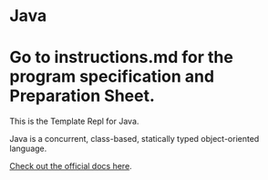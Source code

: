 # Java
# **Go to instructions.md for the program specification and Preparation Sheet.**

This is the Template Repl for Java.

Java is a concurrent, class-based, statically typed object-oriented language.

[Check out the official docs here](https://docs.oracle.com/javase/8/docs/api/).